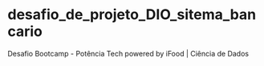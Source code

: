 # desafio_de_projeto_DIO_sitema_bancario
Desafio Bootcamp - Potência Tech powered by iFood | Ciência de Dados
